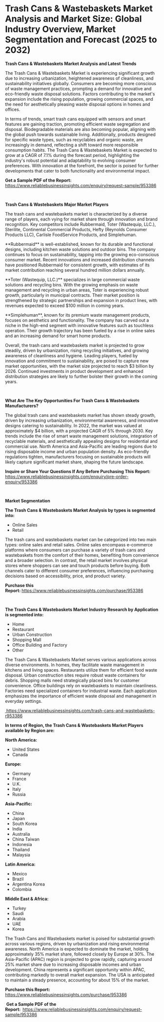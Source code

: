 <p><h1>Trash Cans & Wastebaskets Market Analysis and Market Size: Global Industry Overview, Market Segmentation and Forecast (2025 to 2032)</h1></p><p><strong>Trash Cans & Wastebaskets Market Analysis and Latest Trends</strong></p>
<p><p>The Trash Cans & Wastebaskets Market is experiencing significant growth due to increasing urbanization, heightened awareness of cleanliness, and sustainability initiatives globally. Consumers are becoming more conscious of waste management practices, prompting a demand for innovative and eco-friendly waste disposal solutions. Factors contributing to the market's expansion include the rising population, growing commercial spaces, and the need for aesthetically pleasing waste disposal options in homes and offices. </p><p>In terms of trends, smart trash cans equipped with sensors and smart features are gaining traction, promoting efficient waste segregation and disposal. Biodegradable materials are also becoming popular, aligning with the global push towards sustainable living. Additionally, products designed for specific waste types, such as recyclables and organic waste, are increasingly in demand, reflecting a shift toward more responsible consumption habits. The Trash Cans & Wastebaskets Market is expected to grow at a CAGR of 7.1% during the forecast period, highlighting the industry's robust potential and adaptability to evolving consumer preferences. With innovation at the forefront, the sector is poised for further developments that cater to both functionality and environmental impact.</p></p>
<p><strong>Get a Sample PDF of the Report:&nbsp;</strong> <a href="https://www.reliablebusinessinsights.com/enquiry/request-sample/953386?utm_campaign=3537&utm_medium=2&utm_source=Github&utm_content=ia&utm_term=18042025&utm_id=trash-cans-wastebaskets">https://www.reliablebusinessinsights.com/enquiry/request-sample/953386</a></p>
<p>&nbsp;</p>
<p><strong>Trash Cans & Wastebaskets Major Market Players</strong></p>
<p><p>The trash cans and wastebaskets market is characterized by a diverse range of players, each vying for market share through innovation and brand recognition. Key competitors include Rubbermaid, Toter (Wastequip, LLC.), Sterilite, Continental Commercial Products, Hefty (Reynolds Consumer Products LLC), Carlisle FoodService Products, and Simplehuman.</p><p>**Rubbermaid** is well-established, known for its durable and functional designs, including kitchen waste solutions and outdoor bins. The company continues to focus on sustainability, tapping into the growing eco-conscious consumer market. Recent innovations and increased distribution channels have positioned Rubbermaid for consistent growth, with estimates of its market contribution reaching several hundred million dollars annually.</p><p>**Toter (Wastequip, LLC.)** specializes in large commercial waste solutions and recycling bins. With the growing emphasis on waste management and recycling in urban areas, Toter is experiencing robust growth, particularly in municipal contracts. Their market position is strengthened by strategic partnerships and expansion in product lines, with revenues expected to exceed $100 million in coming years.</p><p>**Simplehuman**, known for its premium waste management products, focuses on aesthetics and functionality. The company has carved out a niche in the high-end segment with innovative features such as touchless operation. Their growth trajectory has been fueled by a rise in online sales and an increasing demand for smart home products.</p><p>Overall, the trash cans and wastebaskets market is projected to grow steadily, driven by urbanization, rising recycling initiatives, and growing awareness of cleanliness and hygiene. Leading players, fueled by innovation and commitment to sustainability, are poised to capture new market opportunities, with the market size projected to reach $3 billion by 2026. Continued investments in product development and enhanced distribution strategies are likely to further bolster their growth in the coming years.</p></p>
<p>&nbsp;</p>
<p><strong>What Are The Key Opportunities For Trash Cans & Wastebaskets Manufacturers?</strong></p>
<p><p>The global trash cans and wastebaskets market has shown steady growth, driven by increasing urbanization, environmental awareness, and innovative designs catering to sustainability. In 2022, the market was valued at approximately $4 billion, with a projected CAGR of 5% through 2030. Key trends include the rise of smart waste management solutions, integration of recyclable materials, and aesthetically appealing designs for residential and commercial use. North America and Asia-Pacific are leading regions due to rising disposable income and urban population density. As eco-friendly regulations tighten, manufacturers focusing on sustainable products will likely capture significant market share, shaping the future landscape.</p></p>
<p><strong>Inquire or Share Your Questions If Any Before Purchasing This Report:</strong> <a href="https://www.reliablebusinessinsights.com/enquiry/pre-order-enquiry/953386?utm_campaign=3537&utm_medium=2&utm_source=Github&utm_content=ia&utm_term=18042025&utm_id=trash-cans-wastebaskets">https://www.reliablebusinessinsights.com/enquiry/pre-order-enquiry/953386</a></p>
<p>&nbsp;</p>
<p><strong>Market Segmentation</strong></p>
<p><strong>The Trash Cans & Wastebaskets Market Analysis by types is segmented into:</strong></p>
<p><ul><li>Online Sales</li><li>Retail</li></ul></p>
<p><p>The trash cans and wastebaskets market can be categorized into two main types: online sales and retail sales. Online sales encompass e-commerce platforms where consumers can purchase a variety of trash cans and wastebaskets from the comfort of their homes, benefiting from convenience and a broader selection. In contrast, the retail market involves physical stores where shoppers can see and touch products before buying. Both channels cater to different consumer preferences, influencing purchasing decisions based on accessibility, price, and product variety.</p></p>
<p><strong>Purchase this Report:&nbsp;</strong><a href="https://www.reliablebusinessinsights.com/purchase/953386?utm_campaign=3537&utm_medium=2&utm_source=Github&utm_content=ia&utm_term=18042025&utm_id=trash-cans-wastebaskets">https://www.reliablebusinessinsights.com/purchase/953386</a></p>
<p>&nbsp;</p>
<p><strong>The Trash Cans & Wastebaskets Market Industry Research by Application is segmented into:</strong></p>
<p><ul><li>Home</li><li>Restaurant</li><li>Urban Construction</li><li>Shopping Mall</li><li>Office Building and Factory</li><li>Other</li></ul></p>
<p><p>The Trash Cans & Wastebaskets Market serves various applications across diverse environments. In homes, they facilitate waste management in kitchens and living spaces. Restaurants utilize them for efficient food waste disposal. Urban construction sites require robust waste containers for debris. Shopping malls need strategically placed bins for customer convenience. Office buildings rely on wastebaskets to maintain cleanliness. Factories need specialized containers for industrial waste. Each application emphasizes the importance of efficient waste disposal and management in everyday settings.</p></p>
<p><a href="https://www.reliablebusinessinsights.com/trash-cans-and-wastebaskets-r953386?utm_campaign=3537&utm_medium=2&utm_source=Github&utm_content=ia&utm_term=18042025&utm_id=trash-cans-wastebaskets">&nbsp;https://www.reliablebusinessinsights.com/trash-cans-and-wastebaskets-r953386</a></p>
<p><strong>In terms of Region, the Trash Cans & Wastebaskets Market Players available by Region are:</strong></p>
<p>
    <p> <strong> North America: </strong>
        <ul>
            <li>United States</li>
            <li>Canada</li>
        </ul>
        </p> 
    <p> <strong> Europe: </strong>
        <ul>
            <li>Germany</li>
            <li>France</li>
            <li>U.K.</li>
            <li>Italy</li>
            <li>Russia</li>
        </ul>
        </p> 
    <p> <strong> Asia-Pacific: </strong>
        <ul>
            <li>China</li>
            <li>Japan</li>
            <li>South Korea</li>
            <li>India</li>
            <li>Australia</li>
            <li>China Taiwan</li>
            <li>Indonesia</li>
            <li>Thailand</li>
            <li>Malaysia</li>
        </ul>
        </p> 
    <p> <strong> Latin America: </strong>
        <ul>
            <li>Mexico</li>
            <li>Brazil</li>
            <li>Argentina Korea</li>
            <li>Colombia</li>
        </ul>
        </p> 
    <p> <strong> Middle East & Africa: </strong>
        <ul>
            <li>Turkey</li>
            <li>Saudi</li>
            <li>Arabia</li>
            <li>UAE</li>
            <li>Korea</li>
        </ul>
    </p>
    </p>
<p><p>The Trash Cans and Wastebaskets market is poised for substantial growth across various regions, driven by urbanization and rising environmental awareness. North America is expected to dominate the market, holding approximately 35% market share, followed closely by Europe at 30%. The Asia-Pacific (APAC) region is projected to grow rapidly, capturing around 25% market share due to increasing disposable incomes and urban development. China represents a significant opportunity within APAC, contributing markedly to overall market expansion. The USA is anticipated to maintain a steady presence, accounting for about 15% of the market.</p></p>
<p><strong>Purchase this Report: </strong><a href="https://www.reliablebusinessinsights.com/purchase/953386?utm_campaign=3537&utm_medium=2&utm_source=Github&utm_content=ia&utm_term=18042025&utm_id=trash-cans-wastebaskets">https://www.reliablebusinessinsights.com/purchase/953386</a></p>
<p>&nbsp;<strong>Get a Sample PDF of the Report:&nbsp;&nbsp;</strong><a href="https://www.reliablebusinessinsights.com/enquiry/request-sample/953386?utm_campaign=3537&utm_medium=2&utm_source=Github&utm_content=ia&utm_term=18042025&utm_id=trash-cans-wastebaskets">https://www.reliablebusinessinsights.com/enquiry/request-sample/953386</a></p>
<p><strong></strong></p>
<p><p></p><p></p><p></p></p>